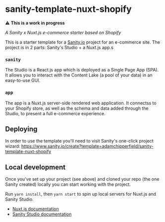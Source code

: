 # sanity-template-nuxt-shopify

⚠️ **This is a work in progress**

_A Sanity x Nuxt.js e-commerce starter based on Shopify_

This is a starter template for a [Sanity.io](https://sanity.io) project for an e-commerce site. The project is in 2 parts: Sanity's Studio + a Nuxt.js app.s

### `sanity`
The Studio is a React.js app which is deployed as a Single Page App (SPA). It allows you to interact with the Content Lake (a pool of your data) in an easy-to-use GUI.

### `app`
The app is a Nuxt.js server-side rendered web application. It connectss to your Shopify store, as well as the schema and data added through the Studio, to present a full e-commerce experience.

## Deploying
In order to use the template you'll need to visit Sanity's one-click project wizard: https://www.sanity.io/create?template=adamchipperfield/sanity-template-nuxt-shopify

## Local development
Once you've set up your project (see above) and cloned your repo (the one Sanity created) locally you can start working with the project.

Run `yarn install`, then `yarn start` to spin up local servers for Nuxt.js and Sanity Studio.

- [Nuxt.js documentation](https://nuxtjs.org)
- [Sanity Studio documentation](https://www.sanity.io/docs/sanity-studio)
